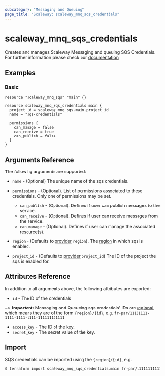 ```yaml
---
subcategory: "Messaging and Queuing"
page_title: "Scaleway: scaleway_mnq_sqs_credentials"
---
```


# scaleway_mnq_sqs_credentials

Creates and manages Scaleway Messaging and queuing SQS Credentials.
For further information please check
our [documentation](https://www.scaleway.com/en/docs/serverless/messaging/reference-content/snssqs-overview/)

## Examples

### Basic

```hcl
resource "scaleway_mnq_sqs" "main" {}

resource scaleway_mnq_sqs_credentials main {
  project_id = scaleway_mnq_sqs.main.project_id
  name = "sqs-credentials"

  permissions {
    can_manage = false
    can_receive = true
    can_publish = false
  }
}
```

## Arguments Reference

The following arguments are supported:

- `name` - (Optional) The unique name of the sqs credentials.

- `permissions` - (Optional). List of permissions associated to these credentials. Only one of permissions may be set.
    - `can_publish` - (Optional). Defines if user can publish messages to the service.
    - `can_receive` - (Optional). Defines if user can receive messages from the service.
    - `can_manage` - (Optional). Defines if user can manage the associated resource(s).


- `region` - (Defaults to [provider](../index.md#region) `region`). The [region](../guides/regions_and_zones.md#regions) in which sqs is enabled.

- `project_id` - (Defaults to [provider](../index.md#project_id) `project_id`) The ID of the project the sqs is enabled for.


## Attributes Reference

In addition to all arguments above, the following attributes are exported:

- `id` - The ID of the credentials

~> **Important:** Messaging and Queueing sqs credentials' IDs are [regional](../guides/regions_and_zones.md#resource-ids), which means they are of the form `{region}/{id}`, e.g. `fr-par/11111111-1111-1111-1111-111111111111`

- `access_key` - The ID of the key.
- `secret_key` - The secret value of the key.

## Import

SQS credentials can be imported using the `{region}/{id}`, e.g.

```bash
$ terraform import scaleway_mnq_sqs_credentials.main fr-par/11111111111111111111111111111111
```
